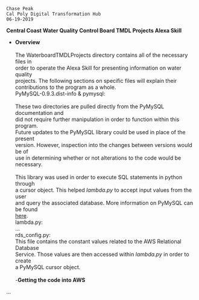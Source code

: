 ```
Chase Peak
Cal Poly Digital Transformation Hub
06-19-2019
```

**Central Coast Water Quality Control Board TMDL Projects Alexa Skill**
- **Overview**\
\
The WaterboardTMDLProjects directory contains all of the necessary files in \
order to operate the Alexa Skill for presenting information on water quality \
projects. The following sections on specific files will explain their \
contributions to the program as a whole.
\
PyMySQL-0.9.3.dist-info & pymysql:\
\
These two directories are pulled directly from the PyMySQL documentation and \
did not require further manipulation in order to function within this program. \
Future updates to the PyMySQL library could be used in place of the present \
version. However, inspection into the changes between versions would be of \
use in determining whether or not alterations to the code would be necessary. \
\
This library was used in order to execute SQL statements in python through \
a cursor object. This helped *lambda.py* to accept input values from the user \
and query the associated database. More information on PyMySQL can be found \
[here](https://pymysql.readthedocs.io/en/latest/).
\
lambda.py:
\
...
\
rds\_config.py:
\
This file contains the constant values related to the AWS Relational Database \
Service. Those values are then accessed within *lambda.py* in order to create \
a PyMySQL cursor object.
\
\
-**Getting the code into AWS**

...
